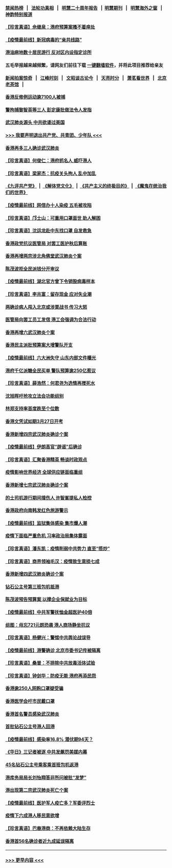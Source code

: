 #### [禁闻热榜](热点新闻.md?=0)  &nbsp;&nbsp;|&nbsp;&nbsp; [法轮功真相](https://github.com/gfw-breaker/truth/blob/master/README.md?=0) &nbsp;&nbsp;|&nbsp;&nbsp; [明慧二十周年报告](https://github.com/gfw-breaker/mh-reports/blob/master/README.md?=0) &nbsp;&nbsp;|&nbsp;&nbsp;[明慧期刊](https://github.com/gfw-breaker/mh-qikan) &nbsp;&nbsp;|&nbsp;&nbsp; [明慧海外之窗](https://github.com/gfw-breaker/mh-news/blob/master/README.md?=0) &nbsp;&nbsp;|&nbsp;&nbsp; [神韵特别报道](https://github.com/gfw-breaker/mh-news/blob/master/shenyun.md?=0)
#### [【珍言真语】佘继泉：港府预算案搔不着痒处](../pages/nsc415/n11910011.md?t=03030231) 
#### [【疫情最前线】新冠病毒的“亲共线路”](../pages/nsc415/n11907734.md?t=03030231) 
#### [港油麻地数十居民游行 反对区内设指定诊所](../pages/nsc415/n11907900.md?t=03030231) 
#### 五毛举报越来越频繁，请网友们前往下载 [一键翻墙软件](https://github.com/gfw-breaker/ssr-accounts)，并将此项目推荐给亲友
#### [新闻拍案惊奇](https://github.com/gfw-breaker/banned-news/blob/master/pages/link4.md) &nbsp;&nbsp;|&nbsp;&nbsp; [江峰时刻](https://github.com/gfw-breaker/banned-news/blob/master/pages/link4.md) &nbsp;&nbsp;|&nbsp;&nbsp; [文昭谈古论今](https://github.com/gfw-breaker/banned-news/blob/master/pages/link4.md) &nbsp;&nbsp;|&nbsp;&nbsp; [天亮时分](https://github.com/gfw-breaker/banned-news/blob/master/pages/link4.md) &nbsp;&nbsp;|&nbsp;&nbsp; [萧茗看世界](https://github.com/gfw-breaker/banned-news/blob/master/pages/link4.md) &nbsp;&nbsp;|&nbsp;&nbsp; [北京老茶馆](https://github.com/gfw-breaker/banned-news/blob/master/pages/link4.md) &nbsp;&nbsp;|&nbsp;&nbsp; 
#### [香港反修例运动逾7100人被捕](../pages/nsc415/n11907922.md?t=03030231) 
#### [警拘捕黎智英等三人 彭定康批做法令人发指](../pages/nsc415/n11907905.md?t=03030231) 
#### [武汉肺炎源头 中共欲诿过美国](../pages/nsc415/n11907665.md?t=03030231) 
#### [>>> 我要声明退出共产党、共青团、少年队 <<<](https://github.com/begood0513/goodnews/blob/master/quit/letter.md) 
#### [香港再多三人确诊武汉肺炎](../pages/nsc415/n11907846.md?t=03030231) 
#### [【珍言真语】何俊仁：港府抓名人 威吓港人](../pages/nsc415/n11907561.md?t=03030231) 
#### [【珍言真语】梁家杰：抗疫关头拘人 乱中加乱](../pages/nsc415/n11907444.md?t=03030231) 
#### [《九评共产党》](https://github.com/begood0513/9ping.md/blob/master/README.md) &nbsp;|&nbsp; [《解体党文化》](../../../../jtdwh.md/blob/master/README.md)  &nbsp;|&nbsp; [《共产主义的终极目的》](../../../../gczydzjmd.md/blob/master/README.md) &nbsp;|&nbsp; [《魔鬼在统治我们的世界》](../../../../mgztzwmdsj.md/blob/master/README.md) 
#### [【疫情最前线】网信办十人染疫 五毛被攻陷](../pages/nsc415/n11903757.md?t=03030231) 
#### [【珍言真语】邝士山：可重用口罩面世 助人解困](../pages/nsc415/n11903875.md?t=03030231) 
#### [【珍言真语】沈运龙赴中东找口罩 自发救急](../pages/nsc415/n11903291.md?t=03030231) 
#### [香港政党抗议医管局 对罢工医护秋后算账](../pages/nsc415/n11901746.md?t=03030231) 
#### [香港再增两宗涉北角佛堂武汉肺炎个案](../pages/nsc415/n11901737.md?t=03030231) 
#### [陈茂波拒全民派钱分开审议](../pages/nsc415/n11901672.md?t=03030231) 
#### [【疫情最前线】湖北官方曾下令销毁病毒样本](../pages/nsc415/n11901518.md?t=03030231) 
#### [【珍言真语】李兆富：留存现金 应对失业潮](../pages/nsc415/n11901448.md?t=03030231) 
#### [两确诊病人闯入北京或涉栗战书 传习大怒](../pages/nsc415/n11901180.md?t=03030231) 
#### [医管局向罢工员工发信 港工会强调为合法行动](../pages/nsc415/n11898870.md?t=03030231) 
#### [香港再增六武汉肺炎个案](../pages/nsc415/n11898843.md?t=03030231) 
#### [香港民主派批预算案大增警队开支](../pages/nsc415/n11898813.md?t=03030231) 
#### [【疫情最前线】六大洲失守 山东内部文件曝光](../pages/nsc415/n11898455.md?t=03030231) 
#### [港府千亿派糖全民买单 警队预算逾250亿惹议](../pages/nsc415/n11898608.md?t=03030231) 
#### [【珍言真语】薛浩然：何君尧为选情再搅死水](../pages/nsc415/n11898269.md?t=03030231) 
#### [沈旭晖吁抢攻立法会功能组别](../pages/nsc415/n11896084.md?t=03030231) 
#### [林郑支持率首度跌至个位数](../pages/nsc415/n11896058.md?t=03030231) 
#### [香港文凭试如期3月27日开考](../pages/nsc415/n11896055.md?t=03030231) 
#### [香港新增四宗武汉肺炎确诊个案](../pages/nsc415/n11896040.md?t=03030231) 
#### [【疫情最前线】伊朗高官“辟谣”后确诊](../pages/nsc415/n11895902.md?t=03030231) 
#### [【珍言真语】汇聚香港精英 畅谈时政观点](../pages/nsc415/n11895733.md?t=03030231) 
#### [疫情影响世界经济 全球供应链面临重组](../pages/nsc415/n11895634.md?t=03030231) 
#### [香港新增七宗武汉肺炎确诊个案](../pages/nsc415/n11893498.md?t=03030231) 
#### [的士司机游行期间撞伤人 许智峯提私人检控](../pages/nsc415/n11893483.md?t=03030231) 
#### [香港政府向南韩发红色旅游警示](../pages/nsc415/n11893398.md?t=03030231) 
#### [【疫情最前线】监狱集体感染 集市爆人潮](../pages/nsc415/n11893181.md?t=03030231) 
#### [疫情下面临严重危机  习率政治局集体露面](../pages/nsc415/n11893305.md?t=03030231) 
#### [【珍言真语】潘东凯：疫情削弱中共势力 直至“揽炒”](../pages/nsc415/n11892866.md?t=03030231) 
#### [【珍言真语】商界领袖毛汉：疫情致生意损七成](../pages/nsc415/n11890348.md?t=03030231) 
#### [香港新增四武汉肺炎确诊个案](../pages/nsc415/n11890610.md?t=03030231) 
#### [钻石公主号第三班包机抵港](../pages/nsc415/n11890645.md?t=03030231) 
#### [陈茂波预告预算案 以撑企业保就业为目标](../pages/nsc415/n11890574.md?t=03030231) 
#### [【疫情最前线】中共军警抚恤金超医护40倍](../pages/nsc415/n11890458.md?t=03030231) 
#### [组图：毋忘721元朗恐袭 港人商场静坐抗议](../pages/nsc415/n11876882.md?t=03030231) 
#### [【珍言真语】杨健兴：警惕中共舆论战误导](../pages/nsc415/n11888131.md?t=03030231) 
#### [【疫情最前线】港警确诊 北京市委书记传被隔离](../pages/nsc415/n11886872.md?t=03030231) 
#### [【珍言真语】桑普：不排除中共放毒活体试验](../pages/nsc415/n11886832.md?t=03030231) 
#### [【珍言真语】钟剑华：防疫无能 港府再添民怨](../pages/nsc415/n11884504.md?t=03030231) 
#### [香港逾250人网购口罩疑受骗](../pages/nsc415/n11884388.md?t=03030231) 
#### [香港医学会吁市民戴口罩](../pages/nsc415/n11884367.md?t=03030231) 
#### [香港首名警员感染武汉肺炎](../pages/nsc415/n11884357.md?t=03030231) 
#### [首批钻石公主号港人回港](../pages/nsc415/n11884333.md?t=03030231) 
#### [【疫情最前线】感染率16.8% 潜伏期94天？](../pages/nsc415/n11884256.md?t=03030231) 
#### [《华日》三记者被逐 中共发飙罚美媒内幕](../pages/nsc415/n11884184.md?t=03030231) 
#### [45名钻石公主号乘客乘首班包机返港](../pages/nsc415/n11881770.md?t=03030231) 
#### [港库务局局长刘怡翔答非所问被批“发梦”](../pages/nsc415/n11881752.md?t=03030231) 
#### [港出现第二宗武汉肺炎死亡个案](../pages/nsc415/n11881736.md?t=03030231) 
#### [【疫情最前线】医护军人疫亡多？军委评烈士](../pages/nsc415/n11881655.md?t=03030231) 
#### [疫情下六成港人移民意欲增](../pages/nsc415/n11881699.md?t=03030231) 
#### [【珍言真语】巴裔港商：不再依赖大陆生存](../pages/nsc415/n11881126.md?t=03030231) 
#### [香港首56名确诊者近九成延误隔离](../pages/nsc415/n11879079.md?t=03030231) 

----
#### [ >>> 更早内容 <<< ](../indexes/nsc415-earlier.md)
